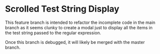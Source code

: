 # Scrolled Test String Display

This feature branch is intended to refactor the incomplete code
in the main branch as it seems clunky to create a modal just to
display all the items in the test string passed to the regular
expression.

Once this branch is debugged, it will likely be merged with the
master branch.

